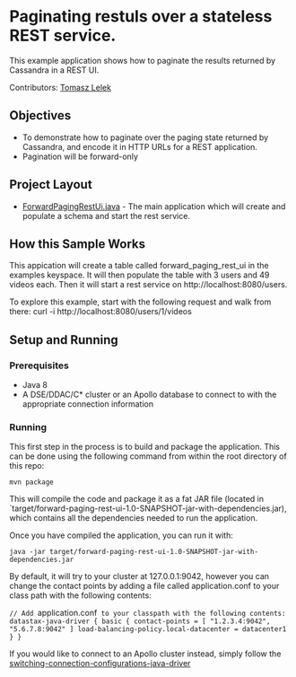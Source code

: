 # Paginating restuls over a stateless REST service.
This example application shows how to paginate the results returned by Cassandra in a REST UI.  


Contributors: [Tomasz Lelek](https://github.com/tomekl007)

## Objectives
* To demonstrate how to paginate over the paging state returned by Cassandra, and encode it in HTTP URLs for a REST application.
* Pagination will be forward-only   


## Project Layout
*  [ForwardPagingRestUi.java](/src/main/java/com/datastax/examples/ForwardPagingRestUi.java) - The main application which will create and populate a schema and start the rest service.


## How this Sample Works
This appication will create a table called forward_paging_rest_ui in the examples keyspace.  It will then populate the table with 3 users and 49 videos each.  Then it will start a
rest service on http://localhost:8080/users.  

To explore this example, start with the following request and walk from there:
curl -i http://localhost:8080/users/1/videos

## Setup and Running

### Prerequisites
* Java 8
* A DSE/DDAC/C* cluster or an Apollo database to connect to with the appropriate connection information

### Running
This first step in the process is to build and package the application.  This can be done using the following command from within the root directory of this repo:

`mvn package`

This will compile the code and package it as a fat JAR file (located in `target/forward-paging-rest-ui-1.0-SNAPSHOT-jar-with-dependencies.jar), 
which contains all the dependencies needed to run the application.

Once you have compiled the application, you can run it with:

`java -jar target/forward-paging-rest-ui-1.0-SNAPSHOT-jar-with-dependencies.jar`

By default, it will try to your cluster at 127.0.0.1:9042, however you can change the contact points by adding a file called application.conf 
to your class path with the following contents:

`// Add `application.conf` to your classpath with the following contents:
 datastax-java-driver {
   basic {
     contact-points = [ "1.2.3.4:9042", "5.6.7.8:9042" ]
     load-balancing-policy.local-datacenter = datacenter1
   }
 }`

If you would like to connect to an Apollo cluster instead, simply follow the [switching-connection-configurations-java-driver](https://github.com/DataStax-Examples/switching-connection-configurations-java-driver-oss-v3)
